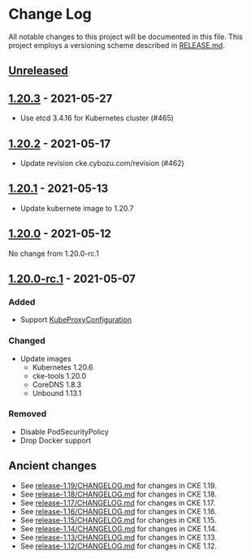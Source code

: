 # Change Log

All notable changes to this project will be documented in this file.
This project employs a versioning scheme described in [RELEASE.md](RELEASE.md#versioning).

## [Unreleased]

## [1.20.3] - 2021-05-27

- Use etcd 3.4.16 for Kubernetes cluster (#465)

## [1.20.2] - 2021-05-17

- Update revision cke.cybozu.com/revision (#462)

## [1.20.1] - 2021-05-13

- Update kubernete image to 1.20.7

## [1.20.0] - 2021-05-12

No change from 1.20.0-rc.1

## [1.20.0-rc.1] - 2021-05-07

### Added
- Support [KubeProxyConfiguration](https://pkg.go.dev/k8s.io/kube-proxy@v0.20.6/config/v1alpha1#KubeProxyConfiguration)

### Changed
- Update images
  - Kubernetes 1.20.6
  - cke-tools 1.20.0
  - CoreDNS 1.8.3
  - Unbound 1.13.1

### Removed
- Disable PodSecurityPolicy
- Drop Docker support

## Ancient changes

- See [release-1.19/CHANGELOG.md](https://github.com/cybozu-go/cke/blob/release-1.19/CHANGELOG.md) for changes in CKE 1.19.
- See [release-1.18/CHANGELOG.md](https://github.com/cybozu-go/cke/blob/release-1.18/CHANGELOG.md) for changes in CKE 1.18.
- See [release-1.17/CHANGELOG.md](https://github.com/cybozu-go/cke/blob/release-1.17/CHANGELOG.md) for changes in CKE 1.17.
- See [release-1.16/CHANGELOG.md](https://github.com/cybozu-go/cke/blob/release-1.16/CHANGELOG.md) for changes in CKE 1.16.
- See [release-1.15/CHANGELOG.md](https://github.com/cybozu-go/cke/blob/release-1.15/CHANGELOG.md) for changes in CKE 1.15.
- See [release-1.14/CHANGELOG.md](https://github.com/cybozu-go/cke/blob/release-1.14/CHANGELOG.md) for changes in CKE 1.14.
- See [release-1.13/CHANGELOG.md](https://github.com/cybozu-go/cke/blob/release-1.13/CHANGELOG.md) for changes in CKE 1.13.
- See [release-1.12/CHANGELOG.md](https://github.com/cybozu-go/cke/blob/release-1.12/CHANGELOG.md) for changes in CKE 1.12.

[Unreleased]: https://github.com/cybozu-go/cke/compare/v1.20.3...HEAD
[1.20.3]: https://github.com/cybozu-go/cke/compare/v1.20.2...v1.20.3
[1.20.2]: https://github.com/cybozu-go/cke/compare/v1.20.1...v1.20.2
[1.20.1]: https://github.com/cybozu-go/cke/compare/v1.20.0...v1.20.1
[1.20.0]: https://github.com/cybozu-go/cke/compare/v1.20.0-rc.1...v1.20.0
[1.20.0-rc.1]: https://github.com/cybozu-go/cke/compare/v1.19.8...v1.20.0-rc.1
